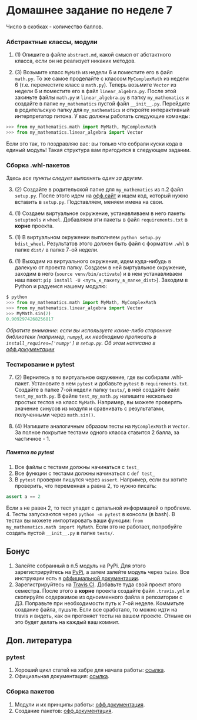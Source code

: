 # Домашнее задание по неделе 7
Число в скобках - количество баллов.

### Абстрактные классы, модули

1. (1) Опишите в файле `abstract.md`, какой смысл от абстактного класса, если он не реализует никаких методов.

2. (3) Возьмите класс `MyMath` из недели 6 и поместите его в файл `math.py`.
То же самое проделайте с классом `MyComplexMath` из недели 6 (т.е. переместите класс в `math.py`).
Теперь возьмите `Vector` из недели 6 и поместите его в файл `linear_algebra.py`.
После этой закиньте файлы `math.py` и `linear_algebra.py` в папку `my_mathematics` и создайте в папке `my_mathematics` пустой файл `__init__.py`.
Перейдите в родительскую папку для `my_mathematics` и откройте интерактивный интерпретатор питона.
У вас должны работать следующие команды:

```python
>>> from my_mathematics.math import MyMath, MyComplexMath
>>> from my_mathematics.linear_algebra import Vector
```
Если это так, то поздравляю вас: вы только что собрали куски кода в единый модуль!
Такая структура вам пригодится в следующем задании.

### Сборка .whl-пакетов
_Здесь все пункты следует выполнять один за другим._

3. (2) Создайте в родительской папке для `my_mathematics` из п.2 файл `setup.py`.
После этого идем на [офф.сайт](https://packaging.python.org/tutorials/packaging-projects/) и ищем код, который нужно вставить в `setup.py`.
Подставляем, меняем имена на свои.

4. (1) Создаем виртуальное окружение, устанавливаем в него пакеты `setuptools` и `wheel`.
Добавляем эти пакеты в файл `requirements.txt` в **корне** проекта.

5. (1) В виртуальном окружении выполняем `python setup.py bdist_wheel`.
Результатов этого должен быть файл с форматом `.whl` в папке `dist/` в папке 7-ой недели.

6. (1) Выходим из виртуального окружения, идем куда-нибудь в далекую от проекта папку.
Создаем в ней виртуальное окружение, заходим в него (`source venv/bin/activate`) и в нем устанавливаем наш пакет: `pip install -U <путь_к_пакету_в_папке_dist>`).
Заходим в Python и радуемся нашему модулю:
```python
$ python
>>> from my_mathematics.math import MyMath, MyComplexMath
>>> from my_mathematics.linear_algebra import Vector
>>> MyMath.sin(2)
0.9092974268256817
```
_Обратите внимание: если вы используете какие-либо сторонние библиотеки (например, `numpy`), их необходимо прописать в `install_requires=['numpy']` в `setup.py`. Об этом написано в [офф.документации](https://packaging.python.org/guides/distributing-packages-using-setuptools/#install-requires)_

### Тестирование и pytest
7. (2) Вернитесь в то виртуальное окружение, где вы собирали .whl-пакет.
Установите в нем `pytest` и добавьте `pytest` в `requirements.txt`.
Создайте в папке 7-ой недели папку `tests/`, в ней создайте файл `test_my_math.py`.
В файле `test_my_math.py` напишите несколько простых тестов на класс `MyMath`.
Например, вы можете проверять значение синусов из модуля и сравнивать с результатами, полученными через `math.sin()`.

8. (4) Напишите аналогичным образом тесты на `MyComplexMath` и `Vector`.
За полное покрытие тестами одного класса ставится 2 балла, за частичное - 1.

##### Памятка по pytest
1. Все файлы с тестами должны начинаться с `test_`
2. Все функции с тестами должны начинаться с `def test_`
3. В `pytest` проверки пишутся через `assert`. Например, если вы хотите проверить, что переменная `a` равна 2, то нужно писать:
```python
assert a == 2
```
Если `a` не равен 2, то тест упадет с детальной информацией о проблеме.
4. Тесты запускаются через `python -m pytest` в консоли (в bash).
В тестах вы можете импортировать ваши функции: `from my_mathematics.math import MyMath`.
Если это не работает, попробуйте создать пустой `__init__.py` в папке `tests/`.

## Бонус
1. Залейте собранный в п.5 модуль на PyPi.
Для этого зарегистрируйтесь на [PyPi](https://pypi.org), а затем залейте модуль через `twine`.
Все инструкции есть в [оффициальной документации](https://packaging.python.org/tutorials/packaging-projects/).
2. Зарегистрируйтесь на [Travis CI](https://travis-ci.org).
Добавьте туда свой проект этого семестра.
После этого в **корне** проекта создайте файл `.travis.yml` и скопируйте содержимое из одноименного файла в репозитории с ДЗ.
Поправьте при необходимости путь к 7-ой неделе.
Коммитьте создание файла, пушьте.
Если все сработало, то можно идти на travis и видеть, как он прогоняет тесты на вашем проекте.
Отныне он это будет делать на каждый ваш коммит.


## Доп. литература
### pytest
1. Хороший цикл статей на хабре для начала работы: [ссылка](https://habr.com/ru/post/426699/).
2. Официальная документация: [ссылка](https://docs.pytest.org/en/stable/).
### Сборка пакетов
1. Модули и их принципы работы: [офф.документация](https://docs.python.org/3/tutorial/modules.html).
2. Создание пакетов: [офф.документация](https://packaging.python.org/tutorials/packaging-projects/).
